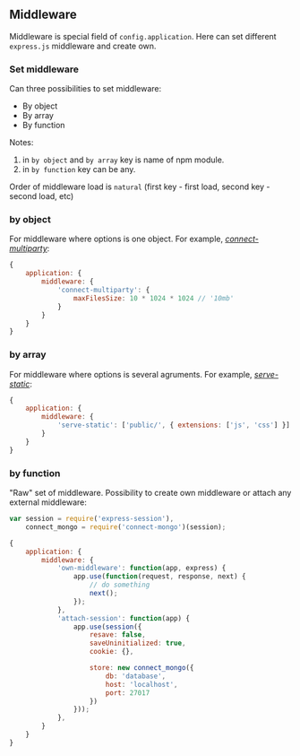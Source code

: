 ## Middleware

Middleware is special field of `config.application`. Here can set different `express.js` middleware and create own.

### Set middleware
Can three possibilities to set middleware:

* By object
* By array
* By function

Notes:

1. in `by object` and `by array` key is name of npm module. 
2. in `by function` key can be any.


Order of middleware load is `natural` (first key - first load, second key - second load, etc)

### by object
For middleware where options is one object. For example, *[connect-multiparty](https://www.npmjs.com/package/connect-multiparty)*:

```javascript
{
    application: {
        middleware: {
            'connect-multiparty': {
                maxFilesSize: 10 * 1024 * 1024 // '10mb'
            }
        }
    }
}
```
    
### by array
For middleware where options is several agruments. For example, *[serve-static](https://www.npmjs.com/package/serve-static)*:

```javascript
{
    application: {
        middleware: {
            'serve-static': ['public/', { extensions: ['js', 'css'] }]
        }
    }
}
```
    
### by function
"Raw" set of middleware. Possibility to create own middleware or attach any external middleware:

```javascript
var session = require('express-session'),
    connect_mongo = require('connect-mongo')(session);

{
    application: {
        middleware: {
            'own-middleware': function(app, express) {
                app.use(function(request, response, next) {
                    // do something
                    next();
                });
            },
            'attach-session': function(app) {
                app.use(session({
                    resave: false,
                    saveUninitialized: true,
                    cookie: {},

                    store: new connect_mongo({
                        db: 'database',
                        host: 'localhost',
                        port: 27017
                    })
                }));
            },
        }
    }
}
```